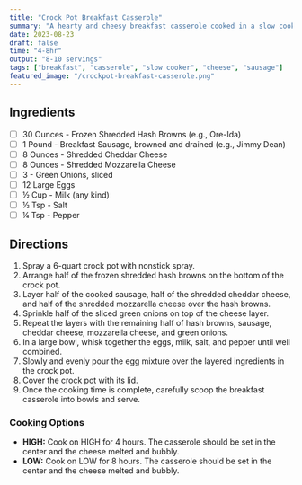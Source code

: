 ```yaml
---
title: "Crock Pot Breakfast Casserole"
summary: "A hearty and cheesy breakfast casserole cooked in a slow cooker."
date: 2023-08-23
draft: false
time: "4-8hr"
output: "8-10 servings"
tags: ["breakfast", "casserole", "slow cooker", "cheese", "sausage"]
featured_image: "/crockpot-breakfast-casserole.png"
---
```


## Ingredients

- [ ] 30 Ounces - Frozen Shredded Hash Browns (e.g., Ore-Ida)
- [ ] 1 Pound - Breakfast Sausage, browned and drained (e.g., Jimmy Dean)
- [ ] 8 Ounces - Shredded Cheddar Cheese
- [ ] 8 Ounces - Shredded Mozzarella Cheese
- [ ] 3 - Green Onions, sliced
- [ ] 12 Large Eggs
- [ ] ½ Cup - Milk (any kind)
- [ ] ½ Tsp - Salt
- [ ] ¼ Tsp - Pepper

## Directions

1. Spray a 6-quart crock pot with nonstick spray.
2. Arrange half of the frozen shredded hash browns on the bottom of the crock pot.
3. Layer half of the cooked sausage, half of the shredded cheddar cheese, and half of the shredded mozzarella cheese over the hash browns.
4. Sprinkle half of the sliced green onions on top of the cheese layer.
5. Repeat the layers with the remaining half of hash browns, sausage, cheddar cheese, mozzarella cheese, and green onions.
6. In a large bowl, whisk together the eggs, milk, salt, and pepper until well combined.
7. Slowly and evenly pour the egg mixture over the layered ingredients in the crock pot.
8. Cover the crock pot with its lid.
9. Once the cooking time is complete, carefully scoop the breakfast casserole into bowls and serve.

### Cooking Options

- **HIGH:** Cook on HIGH for 4 hours. The casserole should be set in the center and the cheese melted and bubbly.
- **LOW:** Cook on LOW for 8 hours. The casserole should be set in the center and the cheese melted and bubbly.
